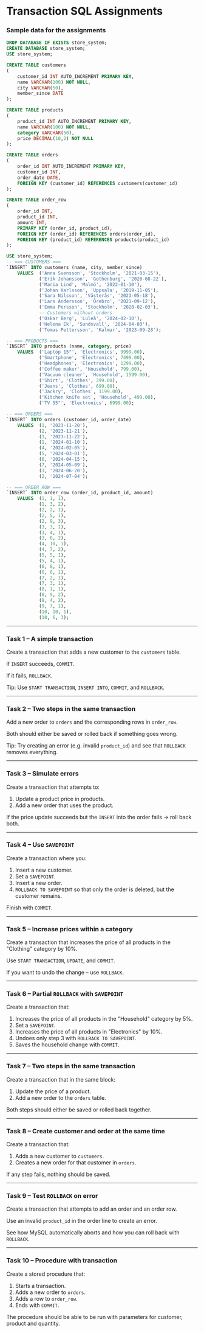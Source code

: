# Transaction SQL Assignments
### Sample data for the assignments
```sql
DROP DATABASE IF EXISTS store_system;
CREATE DATABASE store_system;
USE store_system;

CREATE TABLE customers
(
    customer_id INT AUTO_INCREMENT PRIMARY KEY,
    name VARCHAR(100) NOT NULL,
    city VARCHAR(50),
    member_since DATE
);

CREATE TABLE products
(
    product_id INT AUTO_INCREMENT PRIMARY KEY,
    name VARCHAR(100) NOT NULL,
    category VARCHAR(50),
    price DECIMAL(10,2) NOT NULL
);

CREATE TABLE orders
(
    order_id INT AUTO_INCREMENT PRIMARY KEY,
    customer_id INT,
    order_date DATE,
    FOREIGN KEY (customer_id) REFERENCES customers(customer_id)
);

CREATE TABLE order_row
(
    order_id INT,
    product_id INT,
    amount INT,
    PRIMARY KEY (order_id, product_id),
    FOREIGN KEY (order_id) REFERENCES orders(order_id),
    FOREIGN KEY (product_id) REFERENCES products(product_id)
);

USE store_system;
-- === CUSTOMERS ===
`INSERT` INTO customers (name, city, member_since)
    VALUES  ('Anna Svensson', 'Stockholm', '2021-03-15'),
            ('Erik Johansson', 'Gothenburg', '2020-08-22'),
            ('Maria Lind', 'Malmö', '2022-01-10'),
            ('Johan Karlsson', 'Uppsala', '2019-11-05'),
            ('Sara Nilsson', 'Västerås', '2023-05-18'),
            ('Lars Andersson', 'Örebro', '2021-09-12'),
            ('Emma Persson', 'Stockholm', '2020-02-03'),
            -- Customers without orders
            ('Oskar Berg', 'Luleå', '2024-02-10'),
            ('Helena Ek', 'Sundsvall', '2024-04-03'),
            ('Tomas Pettersson', 'Kalmar', '2023-09-28');

-- === PRODUCTS ===
`INSERT` INTO products (name, category, price)
    VALUES  ('Laptop 15"', 'Electronics', 9999.00),
            ('Smartphone', 'Electronics', 7499.00),
            ('Headphones', 'Electronics', 1299.00),
            ('Coffee maker', 'Household', 799.00),
            ('Vacuum cleaner', 'Household', 1599.00),
            ('Shirt', 'Clothes', 399.00),
            ('Jeans', 'Clothes', 699.00),
            ('Jackry', 'Clothes', 1199.00),
            ('Kitchen knife set', 'Household', 499.00),
            ('TV 55"', 'Electronics', 6999.00);

-- === ORDERS ===
`INSERT` INTO orders (customer_id, order_date)
    VALUES  (1, '2023-11-20'),
            (2, '2023-11-21'),
            (3, '2023-11-22'),
            (1, '2024-01-10'),
            (4, '2024-02-05'),
            (5, '2024-03-01'),
            (6, '2024-04-15'),
            (7, '2024-05-09'),
            (3, '2024-06-20'),
            (2, '2024-07-04');

-- === ORDER ROW ===
`INSERT` INTO order_row (order_id, product_id, amount)
    VALUES  (1, 1, 1),
            (1, 3, 2),
            (2, 2, 1),
            (2, 5, 1),
            (2, 9, 3),
            (3, 3, 1),
            (3, 4, 1),
            (3, 6, 2),
            (4, 10, 1),
            (4, 7, 2),
            (5, 5, 1),
            (5, 4, 1),
            (6, 8, 1),
            (6, 6, 1),
            (7, 2, 1),
            (7, 3, 1),
            (8, 1, 1),
            (8, 9, 2),
            (9, 4, 2),
            (9, 7, 1),
            (10, 10, 1),
            (10, 6, 3);
```

---

### Task 1 – A simple transaction
Create a transaction that adds a new customer to the `customers` table.

If `INSERT` succeeds, `COMMIT`.

If it fails, `ROLLBACK`.

Tip: Use `START TRANSACTION`, `INSERT INTO`, `COMMIT`, and `ROLLBACK`.

---

### Task 2 – Two steps in the same transaction
Add a new order to `orders` and the corresponding rows in `order_row`.

Both should either be saved or rolled back if something goes wrong.

Tip: Try creating an error (e.g. invalid `product_id`) and see that `ROLLBACK` removes everything.

---

### Task 3 – Simulate errors
Create a transaction that attempts to:
1. Update a product price in products.
2. Add a new order that uses the product.

If the price update succeeds but the `INSERT` into the order fails → roll back both.

---

### Task 4 – Use `SAVEPOINT`
Create a transaction where you:
1. Insert a new customer.
2. Set a `SAVEPOINT`.
3. Insert a new order.
4. `ROLLBACK TO SAVEPOINT` so that only the order is deleted, but the customer remains.

Finish with `COMMIT`.

---

### Task 5 – Increase prices within a category
Create a transaction that increases the price of all products in the "Clothing" category by 10%.

Use `START TRANSACTION`, `UPDATE`, and `COMMIT`.

If you want to undo the change – use `ROLLBACK`.

---

### Task 6 – Partial `ROLLBACK` with `SAVEPOINT`
Create a transaction that:
1. Increases the price of all products in the "Household" category by 5%.
2. Set a `SAVEPOINT`.
3. Increases the price of all products in "Electronics" by 10%.
4. Undoes only step 3 with `ROLLBACK TO SAVEPOINT`.
5. Saves the household change with `COMMIT`.

---

### Task 7 – Two steps in the same transaction
Create a transaction that in the same block:
1. Update the price of a product.
2. Add a new order to the `orders` table.

Both steps should either be saved or rolled back together.

---

### Task 8 – Create customer and order at the same time
Create a transaction that:
1. Adds a new customer to `customers`.
2. Creates a new order for that customer in `orders`.

If any step fails, nothing should be saved.

---

### Task 9 – Test `ROLLBACK` on error
Create a transaction that attempts to add an order and an order row.

Use an invalid `product_id` in the order line to create an error.

See how MySQL automatically aborts and how you can roll back with `ROLLBACK`.

---

### Task 10 – Procedure with transaction
Create a stored procedure that:
1. Starts a transaction.
2. Adds a new order to `orders`.
3. Adds a row to `order_row`.
4. Ends with `COMMIT`.

The procedure should be able to be run with parameters for customer, product and quantity.
